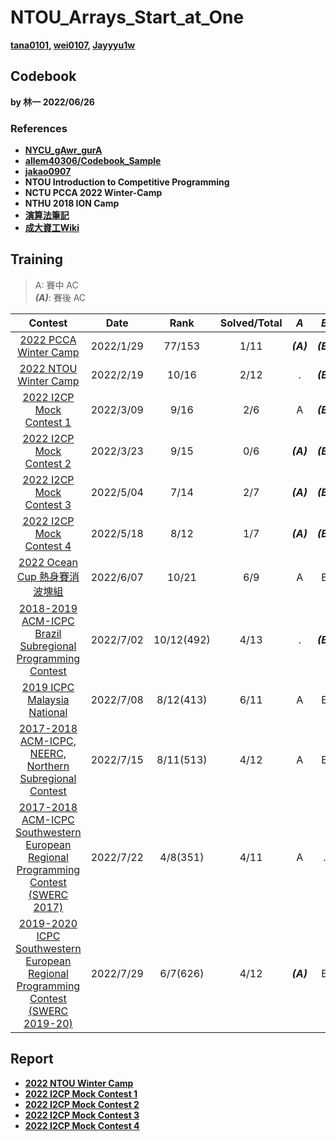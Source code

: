 # NTOU_Arrays_Start_at_One

**[tana0101](https://github.com/tana0101), [wei0107](https://github.com/wei0107), [Jayyyu1w](https://github.com/Jayyyu1w)**

## Codebook

**by 林一 2022/06/26**
### References
- [**NYCU_gAwr_gurA**](https://github.com/nella17/NYCU_gAwr_gurA)
- [**allem40306/Codebook_Sample**](https://github.com/allem40306/Codebook_Sample.git)
- [**jakao0907**](https://github.com/jakao0907/CompetitiveProgrammingCodebook)
- **NTOU Introduction to Competitive Programming**
- **NCTU PCCA 2022 Winter-Camp**
- **NTHU 2018 ION Camp**
- [**演算法筆記**](https://web.ntnu.edu.tw/~algo/)
- [**成大資工Wiki**](http://wiki.csie.ncku.edu.tw/acm/course/)

## Training

> A:  賽中 AC <br>
> ***(A)***: 賽後 AC 

| Contest               | Date      | Rank   | Solved/Total | ***A*** | ***B*** | ***C*** | ***D*** | ***E*** | ***F*** | ***G*** | ***H*** | ***I*** | ***J*** | ***K*** | ***L*** | ***M*** |
| :----------------------------------------------------------: | :--------: | :--: | :----------: | :-----: | :-----: | :-----: | :-----: | :-----: | :-----: | :-----: | :-----: | :-----: | :-----: | :-----: | :-----: | :-----: |
| [2022 PCCA Winter Camp](https://hackmd.io/@qwe854896/BkSMg4MAF) | 2022/1/29 | 77/153 |     1/11     | ***(A)*** | ***(B)*** |.|.| ***(E)*** | ***(F)*** |.|.|.|.| K |
| [2022 NTOU Winter Camp](https://codeforces.com/group/dnlUA4rsoS/contest/372253) | 2022/2/19 | 10/16 |     2/12     |.|***(B)***|.|.|.| F |.|***H***|***I***| J |.|.|
| [2022 I2CP Mock Contest 1](https://codeforces.com/group/dnlUA4rsoS/contest/372253) | 2022/3/09 | 9/16 |     2/6     | A | ***(B)*** | C |***(D)***| ***(E)*** | ***(F)*** |
| [2022 I2CP Mock Contest 2](https://codeforces.com/group/dnlUA4rsoS/contest/374643) | 2022/3/23 | 9/15 |     0/6     | ***(A)*** | ***(B)*** | ***(C)*** |***(D)***| ***(E)*** | ***(F)*** |
| [2022 I2CP Mock Contest 3](https://codeforces.com/group/dnlUA4rsoS/contest/380617) | 2022/5/04 | 7/14 |     2/7     | ***(A)*** | ***(B)*** | C |***(D)***| E |***(F)***|***(G)***|
| [2022 I2CP Mock Contest 4](https://codeforces.com/group/dnlUA4rsoS/contest/382335) | 2022/5/18 | 8/12 |     1/7     | ***(A)*** | ***(B)*** | C | ***(D)*** | ***(E)*** | ***(F)*** | ***(G)*** |
| [2022 Ocean Cup 熱身賽消波塊組](https://codeforces.com/gym/384996/standings) | 2022/6/07 | 10/21 |     6/9     | A | B | C | D | E | ***(F)*** | ***(G)*** | . | I |
| [2018-2019 ACM-ICPC Brazil Subregional Programming Contest](https://codeforces.com/gym/101908) | 2022/7/02 | 10/12(492) |     4/13     | . | ***(B)*** | C | D | E | ***(F)*** | ***(G)*** | . | I | ***(J)*** | . | ***(L)*** | . |
| [2019 ICPC Malaysia National](https://codeforces.com/gym/102219) | 2022/7/08 | 8/12(413) |     6/11     | A | B | C | . | ***(E)***  | ***(F)***  | . | ***(H)*** | I | J | K |
| [2017-2018 ACM-ICPC, NEERC, Northern Subregional Contest](https://codeforces.com/gym/101612/standings) | 2022/7/15 | 8/11(513) |     4/12     | A | B | ***(C)*** | . | . | . | . | ***(H)*** | I | . | K | ***(L)*** |
| [2017-2018 ACM-ICPC Southwestern European Regional Programming Contest (SWERC 2017)](https://codeforces.com/gym/101635) | 2022/7/22 | 4/8(351) |     4/11     | A | . | ***(C)*** | . | E | F | ***(G)*** | . | . | J | ***(K)*** |
| [2019-2020 ICPC Southwestern European Regional Programming Contest (SWERC 2019-20)](https://codeforces.com/gym/102501) | 2022/7/29 | 6/7(626) |     4/12     | ***(A)*** | B | C | . | . | F | . | . | I | . | ***(K)*** | . |

## Report
* [**2022 NTOU Winter Camp**](https://hackmd.io/@0c5ZiKjZR66nH91RjZcFfw/Hkm3zmYy5)
* [**2022 I2CP Mock Contest 1**](https://hackmd.io/@0c5ZiKjZR66nH91RjZcFfw/SyIEHB2Z9)
* [**2022 I2CP Mock Contest 2**](https://hackmd.io/@0c5ZiKjZR66nH91RjZcFfw/Hycqvljmc)
* [**2022 I2CP Mock Contest 3**](https://hackmd.io/@0c5ZiKjZR66nH91RjZcFfw/HJymTC0S5)
* [**2022 I2CP Mock Contest 4**](https://hackmd.io/@0c5ZiKjZR66nH91RjZcFfw/HysBo0VDc)
